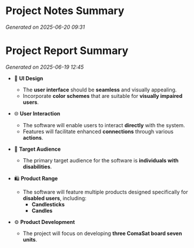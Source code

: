 # Project Notes Summary

*Generated on 2025-06-20 09:31*

# Project Report Summary 

*Generated on 2025-06-19 12:45*

- 🎨 **UI Design**
  - The **user interface** should be **seamless** and visually appealing.
  - Incorporate **color schemes** that are suitable for **visually impaired users**.

- 🌐 **User Interaction**
  - The software will enable users to interact **directly** with the system.
  - Features will facilitate enhanced **connections** through various **actions**.

- 🎯 **Target Audience**
  - The primary target audience for the software is **individuals with disabilities**.

- 🛍️ **Product Range**
  - The software will feature multiple products designed specifically for **disabled users**, including:
    - **Candlesticks**
    - **Candles**

- ⚙️ **Product Development**
  - The project will focus on developing **three ComaSat board seven units**.